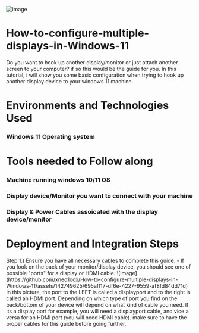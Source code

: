 ![image](https://github.com/xned1oox/How-to-configure-multiple-displays-in-Windows-11/assets/142749625/b7be22e4-35d4-420c-961d-b65f4126a153)


# How-to-configure-multiple-displays-in-Windows-11
Do you want to hook up another display/monitor or just attach another screen to your computer? if so this would be the guide for you. In this tutorial, i will show you some basic configuration when trying to hook up another display device to your windows 11 machine.


<h1>Environments and Technologies Used</h1>
<h3>Windows 11 Operating system</h3>

<h1>Tools needed to Follow along</h1>
<h3>Machine running windows 10/11 OS</h3>
<h3>Display device/Monitor you want to connect with your machine</h3>
<h3>Display & Power Cables assoicated with the display device/monitor</h3>

<h1>Deployment and Integration Steps</h1>
Step 1.) Ensure you have all necessary cables to complete this guide.
  - If you look on the back of your monitor/display device, you should see one of possible "ports" for a display or HDMI cable.
  ![image](https://github.com/xned1oox/How-to-configure-multiple-displays-in-Windows-11/assets/142749625/695aff17-df6e-4227-9559-af8fd84dd71d)
  In this picture, the port to the LEFT is called a displayport and to the right is called an HDMI port. Depending on which type of port you find on the back/bottom of your device will depend on what kind of cable you need. If its a display port for example, you will need a displayport cable, and vice a versa for an HDMI port (you will need HDMI cable). make sure to have the proper cables for this guide before going further.
  

